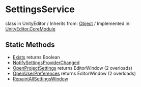 # SettingsService
class in UnityEditor
 / Inherits from: <a href="https://docs.unity3d.com/6000.0/Documentation/ScriptReference/Object.html">Object</a> / Implemented in: <a href="https://docs.unity3d.com/6000.0/Documentation/ScriptReference/UnityEditor.CoreModule.html">UnityEditor.CoreModule</a>

## Static Methods
- <a href="https://docs.unity3d.com/6000.0/Documentation/ScriptReference/SettingsService.Exists.html">Exists</a> returns Boolean
- <a href="https://docs.unity3d.com/6000.0/Documentation/ScriptReference/SettingsService.NotifySettingsProviderChanged.html">NotifySettingsProviderChanged</a>
- <a href="https://docs.unity3d.com/6000.0/Documentation/ScriptReference/SettingsService.OpenProjectSettings.html">OpenProjectSettings</a> returns EditorWindow (2 overloads)
- <a href="https://docs.unity3d.com/6000.0/Documentation/ScriptReference/SettingsService.OpenUserPreferences.html">OpenUserPreferences</a> returns EditorWindow (2 overloads)
- <a href="https://docs.unity3d.com/6000.0/Documentation/ScriptReference/SettingsService.RepaintAllSettingsWindow.html">RepaintAllSettingsWindow</a>
